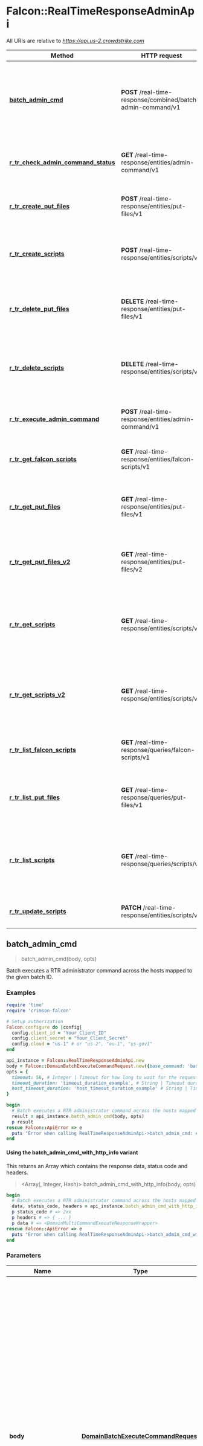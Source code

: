 # Falcon::RealTimeResponseAdminApi

All URIs are relative to *https://api.us-2.crowdstrike.com*

| Method | HTTP request | Description |
| ------ | ------------ | ----------- |
| [**batch_admin_cmd**](RealTimeResponseAdminApi.md#batch_admin_cmd) | **POST** /real-time-response/combined/batch-admin-command/v1 | Batch executes a RTR administrator command across the hosts mapped to the given batch ID. |
| [**r_tr_check_admin_command_status**](RealTimeResponseAdminApi.md#r_tr_check_admin_command_status) | **GET** /real-time-response/entities/admin-command/v1 | Get status of an executed RTR administrator command on a single host. |
| [**r_tr_create_put_files**](RealTimeResponseAdminApi.md#r_tr_create_put_files) | **POST** /real-time-response/entities/put-files/v1 | Upload a new put-file to use for the RTR &#x60;put&#x60; command. |
| [**r_tr_create_scripts**](RealTimeResponseAdminApi.md#r_tr_create_scripts) | **POST** /real-time-response/entities/scripts/v1 | Upload a new custom-script to use for the RTR &#x60;runscript&#x60; command. |
| [**r_tr_delete_put_files**](RealTimeResponseAdminApi.md#r_tr_delete_put_files) | **DELETE** /real-time-response/entities/put-files/v1 | Delete a put-file based on the ID given.  Can only delete one file at a time. |
| [**r_tr_delete_scripts**](RealTimeResponseAdminApi.md#r_tr_delete_scripts) | **DELETE** /real-time-response/entities/scripts/v1 | Delete a custom-script based on the ID given.  Can only delete one script at a time. |
| [**r_tr_execute_admin_command**](RealTimeResponseAdminApi.md#r_tr_execute_admin_command) | **POST** /real-time-response/entities/admin-command/v1 | Execute a RTR administrator command on a single host. |
| [**r_tr_get_falcon_scripts**](RealTimeResponseAdminApi.md#r_tr_get_falcon_scripts) | **GET** /real-time-response/entities/falcon-scripts/v1 | Get Falcon scripts with metadata and content of script |
| [**r_tr_get_put_files**](RealTimeResponseAdminApi.md#r_tr_get_put_files) | **GET** /real-time-response/entities/put-files/v1 | Get put-files based on the ID&#39;s given. These are used for the RTR &#x60;put&#x60; command. |
| [**r_tr_get_put_files_v2**](RealTimeResponseAdminApi.md#r_tr_get_put_files_v2) | **GET** /real-time-response/entities/put-files/v2 | Get put-files based on the ID&#39;s given. These are used for the RTR &#x60;put&#x60; command. |
| [**r_tr_get_scripts**](RealTimeResponseAdminApi.md#r_tr_get_scripts) | **GET** /real-time-response/entities/scripts/v1 | Get custom-scripts based on the ID&#39;s given. These are used for the RTR &#x60;runscript&#x60; command. |
| [**r_tr_get_scripts_v2**](RealTimeResponseAdminApi.md#r_tr_get_scripts_v2) | **GET** /real-time-response/entities/scripts/v2 | Get custom-scripts based on the ID&#39;s given. These are used for the RTR &#x60;runscript&#x60; command. |
| [**r_tr_list_falcon_scripts**](RealTimeResponseAdminApi.md#r_tr_list_falcon_scripts) | **GET** /real-time-response/queries/falcon-scripts/v1 | Get a list of Falcon script IDs available to the user to run |
| [**r_tr_list_put_files**](RealTimeResponseAdminApi.md#r_tr_list_put_files) | **GET** /real-time-response/queries/put-files/v1 | Get a list of put-file ID&#39;s that are available to the user for the &#x60;put&#x60; command. |
| [**r_tr_list_scripts**](RealTimeResponseAdminApi.md#r_tr_list_scripts) | **GET** /real-time-response/queries/scripts/v1 | Get a list of custom-script ID&#39;s that are available to the user for the &#x60;runscript&#x60; command. |
| [**r_tr_update_scripts**](RealTimeResponseAdminApi.md#r_tr_update_scripts) | **PATCH** /real-time-response/entities/scripts/v1 | Upload a new scripts to replace an existing one. |


## batch_admin_cmd

> <DomainMultiCommandExecuteResponseWrapper> batch_admin_cmd(body, opts)

Batch executes a RTR administrator command across the hosts mapped to the given batch ID.

### Examples

```ruby
require 'time'
require 'crimson-falcon'

# Setup authorization
Falcon.configure do |config|
  config.client_id = "Your_Client_ID"
  config.client_secret = "Your_Client_Secret"
  config.cloud = "us-1" # or "us-2", "eu-1", "us-gov1"
end

api_instance = Falcon::RealTimeResponseAdminApi.new
body = Falcon::DomainBatchExecuteCommandRequest.new({base_command: 'base_command_example', batch_id: 'batch_id_example', command_string: 'command_string_example', optional_hosts: ['optional_hosts_example'], persist_all: false}) # DomainBatchExecuteCommandRequest | Use this endpoint to run these [real time response commands](https://falcon.crowdstrike.com/documentation/page/b8c1738c/real-time-response-and-network-containment#k893b7c0): - `cat` - `cd` - `clear` - `cp` - `encrypt` - `env` - `eventlog` - `filehash` - `get` - `getsid` - `help` - `history` - `ipconfig` - `kill` - `ls` - `map` - `memdump` - `mkdir` - `mount` - `mv` - `netstat` - `ps` - `put` - `reg query` - `reg set` - `reg delete` - `reg load` - `reg unload` - `restart` - `rm` - `run` - `runscript` - `shutdown` - `unmap` - `update history` - `update install` - `update list` - `update query` - `xmemdump` - `zip`  **`base_command`** Active-Responder command type we are going to execute, for example: `get` or `cp`.  Refer to the RTR documentation for the full list of commands. **`batch_id`** Batch ID to execute the command on.  Received from `/real-time-response/combined/batch-init-session/v1`. **`command_string`** Full command string for the command. For example  `get some_file.txt` **`optional_hosts`** List of a subset of hosts we want to run the command on.  If this list is supplied, only these hosts will receive the command.
opts = {
  timeout: 56, # Integer | Timeout for how long to wait for the request in seconds, default timeout is 30 seconds. Maximum is 5 minutes.
  timeout_duration: 'timeout_duration_example', # String | Timeout duration for how long to wait for the request in duration syntax. Example, `10s`. Valid units: `ns, us, ms, s, m, h`. Maximum is 5 minutes.
  host_timeout_duration: 'host_timeout_duration_example' # String | Timeout duration for how long a host has time to complete processing. Default value is a bit less than the overall timeout value. It cannot be greater than the overall request timeout. Maximum is < 5 minutes. Example, `10s`. Valid units: `ns, us, ms, s, m, h`. 
}

begin
  # Batch executes a RTR administrator command across the hosts mapped to the given batch ID.
  result = api_instance.batch_admin_cmd(body, opts)
  p result
rescue Falcon::ApiError => e
  puts "Error when calling RealTimeResponseAdminApi->batch_admin_cmd: #{e}"
end
```

#### Using the batch_admin_cmd_with_http_info variant

This returns an Array which contains the response data, status code and headers.

> <Array(<DomainMultiCommandExecuteResponseWrapper>, Integer, Hash)> batch_admin_cmd_with_http_info(body, opts)

```ruby
begin
  # Batch executes a RTR administrator command across the hosts mapped to the given batch ID.
  data, status_code, headers = api_instance.batch_admin_cmd_with_http_info(body, opts)
  p status_code # => 2xx
  p headers # => { ... }
  p data # => <DomainMultiCommandExecuteResponseWrapper>
rescue Falcon::ApiError => e
  puts "Error when calling RealTimeResponseAdminApi->batch_admin_cmd_with_http_info: #{e}"
end
```

### Parameters

| Name | Type | Description | Notes |
| ---- | ---- | ----------- | ----- |
| **body** | [**DomainBatchExecuteCommandRequest**](DomainBatchExecuteCommandRequest.md) | Use this endpoint to run these [real time response commands](https://falcon.crowdstrike.com/documentation/page/b8c1738c/real-time-response-and-network-containment#k893b7c0): - &#x60;cat&#x60; - &#x60;cd&#x60; - &#x60;clear&#x60; - &#x60;cp&#x60; - &#x60;encrypt&#x60; - &#x60;env&#x60; - &#x60;eventlog&#x60; - &#x60;filehash&#x60; - &#x60;get&#x60; - &#x60;getsid&#x60; - &#x60;help&#x60; - &#x60;history&#x60; - &#x60;ipconfig&#x60; - &#x60;kill&#x60; - &#x60;ls&#x60; - &#x60;map&#x60; - &#x60;memdump&#x60; - &#x60;mkdir&#x60; - &#x60;mount&#x60; - &#x60;mv&#x60; - &#x60;netstat&#x60; - &#x60;ps&#x60; - &#x60;put&#x60; - &#x60;reg query&#x60; - &#x60;reg set&#x60; - &#x60;reg delete&#x60; - &#x60;reg load&#x60; - &#x60;reg unload&#x60; - &#x60;restart&#x60; - &#x60;rm&#x60; - &#x60;run&#x60; - &#x60;runscript&#x60; - &#x60;shutdown&#x60; - &#x60;unmap&#x60; - &#x60;update history&#x60; - &#x60;update install&#x60; - &#x60;update list&#x60; - &#x60;update query&#x60; - &#x60;xmemdump&#x60; - &#x60;zip&#x60;  **&#x60;base_command&#x60;** Active-Responder command type we are going to execute, for example: &#x60;get&#x60; or &#x60;cp&#x60;.  Refer to the RTR documentation for the full list of commands. **&#x60;batch_id&#x60;** Batch ID to execute the command on.  Received from &#x60;/real-time-response/combined/batch-init-session/v1&#x60;. **&#x60;command_string&#x60;** Full command string for the command. For example  &#x60;get some_file.txt&#x60; **&#x60;optional_hosts&#x60;** List of a subset of hosts we want to run the command on.  If this list is supplied, only these hosts will receive the command. |  |
| **timeout** | **Integer** | Timeout for how long to wait for the request in seconds, default timeout is 30 seconds. Maximum is 5 minutes. | [optional][default to 30] |
| **timeout_duration** | **String** | Timeout duration for how long to wait for the request in duration syntax. Example, &#x60;10s&#x60;. Valid units: &#x60;ns, us, ms, s, m, h&#x60;. Maximum is 5 minutes. | [optional][default to &#39;30s&#39;] |
| **host_timeout_duration** | **String** | Timeout duration for how long a host has time to complete processing. Default value is a bit less than the overall timeout value. It cannot be greater than the overall request timeout. Maximum is &lt; 5 minutes. Example, &#x60;10s&#x60;. Valid units: &#x60;ns, us, ms, s, m, h&#x60;.  | [optional][default to &#39;tiny bit less than overall request timeout&#39;] |

### Return type

[**DomainMultiCommandExecuteResponseWrapper**](DomainMultiCommandExecuteResponseWrapper.md)

### Authorization

**oauth2**

### HTTP request headers

- **Content-Type**: application/json
- **Accept**: application/json


## r_tr_check_admin_command_status

> <DomainStatusResponseWrapper> r_tr_check_admin_command_status(cloud_request_id, sequence_id)

Get status of an executed RTR administrator command on a single host.

### Examples

```ruby
require 'time'
require 'crimson-falcon'

# Setup authorization
Falcon.configure do |config|
  config.client_id = "Your_Client_ID"
  config.client_secret = "Your_Client_Secret"
  config.cloud = "us-1" # or "us-2", "eu-1", "us-gov1"
end

api_instance = Falcon::RealTimeResponseAdminApi.new
cloud_request_id = 'cloud_request_id_example' # String | Cloud Request ID of the executed command to query
sequence_id = 56 # Integer | Sequence ID that we want to retrieve. Command responses are chunked across sequences

begin
  # Get status of an executed RTR administrator command on a single host.
  result = api_instance.r_tr_check_admin_command_status(cloud_request_id, sequence_id)
  p result
rescue Falcon::ApiError => e
  puts "Error when calling RealTimeResponseAdminApi->r_tr_check_admin_command_status: #{e}"
end
```

#### Using the r_tr_check_admin_command_status_with_http_info variant

This returns an Array which contains the response data, status code and headers.

> <Array(<DomainStatusResponseWrapper>, Integer, Hash)> r_tr_check_admin_command_status_with_http_info(cloud_request_id, sequence_id)

```ruby
begin
  # Get status of an executed RTR administrator command on a single host.
  data, status_code, headers = api_instance.r_tr_check_admin_command_status_with_http_info(cloud_request_id, sequence_id)
  p status_code # => 2xx
  p headers # => { ... }
  p data # => <DomainStatusResponseWrapper>
rescue Falcon::ApiError => e
  puts "Error when calling RealTimeResponseAdminApi->r_tr_check_admin_command_status_with_http_info: #{e}"
end
```

### Parameters

| Name | Type | Description | Notes |
| ---- | ---- | ----------- | ----- |
| **cloud_request_id** | **String** | Cloud Request ID of the executed command to query |  |
| **sequence_id** | **Integer** | Sequence ID that we want to retrieve. Command responses are chunked across sequences | [default to 0] |

### Return type

[**DomainStatusResponseWrapper**](DomainStatusResponseWrapper.md)

### Authorization

**oauth2**

### HTTP request headers

- **Content-Type**: Not defined
- **Accept**: application/json


## r_tr_create_put_files

> <MsaReplyMetaOnly> r_tr_create_put_files(file, description, opts)

Upload a new put-file to use for the RTR `put` command.

### Examples

```ruby
require 'time'
require 'crimson-falcon'

# Setup authorization
Falcon.configure do |config|
  config.client_id = "Your_Client_ID"
  config.client_secret = "Your_Client_Secret"
  config.cloud = "us-1" # or "us-2", "eu-1", "us-gov1"
end

api_instance = Falcon::RealTimeResponseAdminApi.new
file = File.new('/path/to/some/file') # File | put-file to upload
description = 'description_example' # String | File description
opts = {
  name: 'name_example', # String | File name (if different than actual file name)
  comments_for_audit_log: 'comments_for_audit_log_example' # String | The audit log comment
}

begin
  # Upload a new put-file to use for the RTR `put` command.
  result = api_instance.r_tr_create_put_files(file, description, opts)
  p result
rescue Falcon::ApiError => e
  puts "Error when calling RealTimeResponseAdminApi->r_tr_create_put_files: #{e}"
end
```

#### Using the r_tr_create_put_files_with_http_info variant

This returns an Array which contains the response data, status code and headers.

> <Array(<MsaReplyMetaOnly>, Integer, Hash)> r_tr_create_put_files_with_http_info(file, description, opts)

```ruby
begin
  # Upload a new put-file to use for the RTR `put` command.
  data, status_code, headers = api_instance.r_tr_create_put_files_with_http_info(file, description, opts)
  p status_code # => 2xx
  p headers # => { ... }
  p data # => <MsaReplyMetaOnly>
rescue Falcon::ApiError => e
  puts "Error when calling RealTimeResponseAdminApi->r_tr_create_put_files_with_http_info: #{e}"
end
```

### Parameters

| Name | Type | Description | Notes |
| ---- | ---- | ----------- | ----- |
| **file** | **File** | put-file to upload |  |
| **description** | **String** | File description |  |
| **name** | **String** | File name (if different than actual file name) | [optional] |
| **comments_for_audit_log** | **String** | The audit log comment | [optional] |

### Return type

[**MsaReplyMetaOnly**](MsaReplyMetaOnly.md)

### Authorization

**oauth2**

### HTTP request headers

- **Content-Type**: multipart/form-data
- **Accept**: application/json


## r_tr_create_scripts

> <MsaReplyMetaOnly> r_tr_create_scripts(description, permission_type, opts)

Upload a new custom-script to use for the RTR `runscript` command.

### Examples

```ruby
require 'time'
require 'crimson-falcon'

# Setup authorization
Falcon.configure do |config|
  config.client_id = "Your_Client_ID"
  config.client_secret = "Your_Client_Secret"
  config.cloud = "us-1" # or "us-2", "eu-1", "us-gov1"
end

api_instance = Falcon::RealTimeResponseAdminApi.new
description = 'description_example' # String | File description
permission_type = 'permission_type_example' # String | Permission for the custom-script. Valid permission values:   - `private`, usable by only the user who uploaded it   - `group`, usable by all RTR Admins   - `public`, usable by all active-responders and RTR admins
opts = {
  file: File.new('/path/to/some/file'), # File | custom-script file to upload.  These should be powershell scripts.
  name: 'name_example', # String | File name (if different than actual file name)
  comments_for_audit_log: 'comments_for_audit_log_example', # String | The audit log comment
  content: 'content_example', # String | The script text that you want to use to upload
  platform: ['inner_example'] # Array<String> | Platforms for the file. Currently supports: windows, mac, linux, . If no platform is provided, it will default to 'windows'
}

begin
  # Upload a new custom-script to use for the RTR `runscript` command.
  result = api_instance.r_tr_create_scripts(description, permission_type, opts)
  p result
rescue Falcon::ApiError => e
  puts "Error when calling RealTimeResponseAdminApi->r_tr_create_scripts: #{e}"
end
```

#### Using the r_tr_create_scripts_with_http_info variant

This returns an Array which contains the response data, status code and headers.

> <Array(<MsaReplyMetaOnly>, Integer, Hash)> r_tr_create_scripts_with_http_info(description, permission_type, opts)

```ruby
begin
  # Upload a new custom-script to use for the RTR `runscript` command.
  data, status_code, headers = api_instance.r_tr_create_scripts_with_http_info(description, permission_type, opts)
  p status_code # => 2xx
  p headers # => { ... }
  p data # => <MsaReplyMetaOnly>
rescue Falcon::ApiError => e
  puts "Error when calling RealTimeResponseAdminApi->r_tr_create_scripts_with_http_info: #{e}"
end
```

### Parameters

| Name | Type | Description | Notes |
| ---- | ---- | ----------- | ----- |
| **description** | **String** | File description |  |
| **permission_type** | **String** | Permission for the custom-script. Valid permission values:   - &#x60;private&#x60;, usable by only the user who uploaded it   - &#x60;group&#x60;, usable by all RTR Admins   - &#x60;public&#x60;, usable by all active-responders and RTR admins | [default to &#39;none&#39;] |
| **file** | **File** | custom-script file to upload.  These should be powershell scripts. | [optional] |
| **name** | **String** | File name (if different than actual file name) | [optional] |
| **comments_for_audit_log** | **String** | The audit log comment | [optional] |
| **content** | **String** | The script text that you want to use to upload | [optional] |
| **platform** | [**Array&lt;String&gt;**](String.md) | Platforms for the file. Currently supports: windows, mac, linux, . If no platform is provided, it will default to &#39;windows&#39; | [optional] |

### Return type

[**MsaReplyMetaOnly**](MsaReplyMetaOnly.md)

### Authorization

**oauth2**

### HTTP request headers

- **Content-Type**: multipart/form-data
- **Accept**: application/json


## r_tr_delete_put_files

> <MsaReplyMetaOnly> r_tr_delete_put_files(ids)

Delete a put-file based on the ID given.  Can only delete one file at a time.

### Examples

```ruby
require 'time'
require 'crimson-falcon'

# Setup authorization
Falcon.configure do |config|
  config.client_id = "Your_Client_ID"
  config.client_secret = "Your_Client_Secret"
  config.cloud = "us-1" # or "us-2", "eu-1", "us-gov1"
end

api_instance = Falcon::RealTimeResponseAdminApi.new
ids = 'ids_example' # String | File id

begin
  # Delete a put-file based on the ID given.  Can only delete one file at a time.
  result = api_instance.r_tr_delete_put_files(ids)
  p result
rescue Falcon::ApiError => e
  puts "Error when calling RealTimeResponseAdminApi->r_tr_delete_put_files: #{e}"
end
```

#### Using the r_tr_delete_put_files_with_http_info variant

This returns an Array which contains the response data, status code and headers.

> <Array(<MsaReplyMetaOnly>, Integer, Hash)> r_tr_delete_put_files_with_http_info(ids)

```ruby
begin
  # Delete a put-file based on the ID given.  Can only delete one file at a time.
  data, status_code, headers = api_instance.r_tr_delete_put_files_with_http_info(ids)
  p status_code # => 2xx
  p headers # => { ... }
  p data # => <MsaReplyMetaOnly>
rescue Falcon::ApiError => e
  puts "Error when calling RealTimeResponseAdminApi->r_tr_delete_put_files_with_http_info: #{e}"
end
```

### Parameters

| Name | Type | Description | Notes |
| ---- | ---- | ----------- | ----- |
| **ids** | **String** | File id |  |

### Return type

[**MsaReplyMetaOnly**](MsaReplyMetaOnly.md)

### Authorization

**oauth2**

### HTTP request headers

- **Content-Type**: Not defined
- **Accept**: application/json


## r_tr_delete_scripts

> <MsaReplyMetaOnly> r_tr_delete_scripts(ids)

Delete a custom-script based on the ID given.  Can only delete one script at a time.

### Examples

```ruby
require 'time'
require 'crimson-falcon'

# Setup authorization
Falcon.configure do |config|
  config.client_id = "Your_Client_ID"
  config.client_secret = "Your_Client_Secret"
  config.cloud = "us-1" # or "us-2", "eu-1", "us-gov1"
end

api_instance = Falcon::RealTimeResponseAdminApi.new
ids = 'ids_example' # String | File id

begin
  # Delete a custom-script based on the ID given.  Can only delete one script at a time.
  result = api_instance.r_tr_delete_scripts(ids)
  p result
rescue Falcon::ApiError => e
  puts "Error when calling RealTimeResponseAdminApi->r_tr_delete_scripts: #{e}"
end
```

#### Using the r_tr_delete_scripts_with_http_info variant

This returns an Array which contains the response data, status code and headers.

> <Array(<MsaReplyMetaOnly>, Integer, Hash)> r_tr_delete_scripts_with_http_info(ids)

```ruby
begin
  # Delete a custom-script based on the ID given.  Can only delete one script at a time.
  data, status_code, headers = api_instance.r_tr_delete_scripts_with_http_info(ids)
  p status_code # => 2xx
  p headers # => { ... }
  p data # => <MsaReplyMetaOnly>
rescue Falcon::ApiError => e
  puts "Error when calling RealTimeResponseAdminApi->r_tr_delete_scripts_with_http_info: #{e}"
end
```

### Parameters

| Name | Type | Description | Notes |
| ---- | ---- | ----------- | ----- |
| **ids** | **String** | File id |  |

### Return type

[**MsaReplyMetaOnly**](MsaReplyMetaOnly.md)

### Authorization

**oauth2**

### HTTP request headers

- **Content-Type**: Not defined
- **Accept**: application/json


## r_tr_execute_admin_command

> <DomainCommandExecuteResponseWrapper> r_tr_execute_admin_command(body)

Execute a RTR administrator command on a single host.

### Examples

```ruby
require 'time'
require 'crimson-falcon'

# Setup authorization
Falcon.configure do |config|
  config.client_id = "Your_Client_ID"
  config.client_secret = "Your_Client_Secret"
  config.cloud = "us-1" # or "us-2", "eu-1", "us-gov1"
end

api_instance = Falcon::RealTimeResponseAdminApi.new
body = Falcon::DomainCommandExecuteRequest.new({base_command: 'base_command_example', command_string: 'command_string_example', device_id: 'device_id_example', id: 37, persist: false, session_id: 'session_id_example'}) # DomainCommandExecuteRequest | Use this endpoint to run these [real time response commands](https://falcon.crowdstrike.com/documentation/page/b8c1738c/real-time-response-and-network-containment#k893b7c0): - `cat` - `cd` - `clear` - `cp` - `encrypt` - `env` - `eventlog` - `filehash` - `get` - `getsid` - `help` - `history` - `ipconfig` - `kill` - `ls` - `map` - `memdump` - `mkdir` - `mount` - `mv` - `netstat` - `ps` - `put` - `reg query` - `reg set` - `reg delete` - `reg load` - `reg unload` - `restart` - `rm` - `run` - `runscript` - `shutdown` - `unmap` - `update history` - `update install` - `update list` - `update query` - `xmemdump` - `zip`  Required values.  The rest of the fields are unused. **`base_command`** Active-Responder command type we are going to execute, for example: `get` or `cp`.  Refer to the RTR documentation for the full list of commands. **`command_string`** Full command string for the command. For example  `get some_file.txt` **`session_id`** RTR session ID to run the command on

begin
  # Execute a RTR administrator command on a single host.
  result = api_instance.r_tr_execute_admin_command(body)
  p result
rescue Falcon::ApiError => e
  puts "Error when calling RealTimeResponseAdminApi->r_tr_execute_admin_command: #{e}"
end
```

#### Using the r_tr_execute_admin_command_with_http_info variant

This returns an Array which contains the response data, status code and headers.

> <Array(<DomainCommandExecuteResponseWrapper>, Integer, Hash)> r_tr_execute_admin_command_with_http_info(body)

```ruby
begin
  # Execute a RTR administrator command on a single host.
  data, status_code, headers = api_instance.r_tr_execute_admin_command_with_http_info(body)
  p status_code # => 2xx
  p headers # => { ... }
  p data # => <DomainCommandExecuteResponseWrapper>
rescue Falcon::ApiError => e
  puts "Error when calling RealTimeResponseAdminApi->r_tr_execute_admin_command_with_http_info: #{e}"
end
```

### Parameters

| Name | Type | Description | Notes |
| ---- | ---- | ----------- | ----- |
| **body** | [**DomainCommandExecuteRequest**](DomainCommandExecuteRequest.md) | Use this endpoint to run these [real time response commands](https://falcon.crowdstrike.com/documentation/page/b8c1738c/real-time-response-and-network-containment#k893b7c0): - &#x60;cat&#x60; - &#x60;cd&#x60; - &#x60;clear&#x60; - &#x60;cp&#x60; - &#x60;encrypt&#x60; - &#x60;env&#x60; - &#x60;eventlog&#x60; - &#x60;filehash&#x60; - &#x60;get&#x60; - &#x60;getsid&#x60; - &#x60;help&#x60; - &#x60;history&#x60; - &#x60;ipconfig&#x60; - &#x60;kill&#x60; - &#x60;ls&#x60; - &#x60;map&#x60; - &#x60;memdump&#x60; - &#x60;mkdir&#x60; - &#x60;mount&#x60; - &#x60;mv&#x60; - &#x60;netstat&#x60; - &#x60;ps&#x60; - &#x60;put&#x60; - &#x60;reg query&#x60; - &#x60;reg set&#x60; - &#x60;reg delete&#x60; - &#x60;reg load&#x60; - &#x60;reg unload&#x60; - &#x60;restart&#x60; - &#x60;rm&#x60; - &#x60;run&#x60; - &#x60;runscript&#x60; - &#x60;shutdown&#x60; - &#x60;unmap&#x60; - &#x60;update history&#x60; - &#x60;update install&#x60; - &#x60;update list&#x60; - &#x60;update query&#x60; - &#x60;xmemdump&#x60; - &#x60;zip&#x60;  Required values.  The rest of the fields are unused. **&#x60;base_command&#x60;** Active-Responder command type we are going to execute, for example: &#x60;get&#x60; or &#x60;cp&#x60;.  Refer to the RTR documentation for the full list of commands. **&#x60;command_string&#x60;** Full command string for the command. For example  &#x60;get some_file.txt&#x60; **&#x60;session_id&#x60;** RTR session ID to run the command on |  |

### Return type

[**DomainCommandExecuteResponseWrapper**](DomainCommandExecuteResponseWrapper.md)

### Authorization

**oauth2**

### HTTP request headers

- **Content-Type**: application/json
- **Accept**: application/json


## r_tr_get_falcon_scripts

> <EmpowerapiMsaFalconScriptResponse> r_tr_get_falcon_scripts(ids)

Get Falcon scripts with metadata and content of script

### Examples

```ruby
require 'time'
require 'crimson-falcon'

# Setup authorization
Falcon.configure do |config|
  config.client_id = "Your_Client_ID"
  config.client_secret = "Your_Client_Secret"
  config.cloud = "us-1" # or "us-2", "eu-1", "us-gov1"
end

api_instance = Falcon::RealTimeResponseAdminApi.new
ids = ['inner_example'] # Array<String> | IDs of the Falcon scripts you want to retrieve

begin
  # Get Falcon scripts with metadata and content of script
  result = api_instance.r_tr_get_falcon_scripts(ids)
  p result
rescue Falcon::ApiError => e
  puts "Error when calling RealTimeResponseAdminApi->r_tr_get_falcon_scripts: #{e}"
end
```

#### Using the r_tr_get_falcon_scripts_with_http_info variant

This returns an Array which contains the response data, status code and headers.

> <Array(<EmpowerapiMsaFalconScriptResponse>, Integer, Hash)> r_tr_get_falcon_scripts_with_http_info(ids)

```ruby
begin
  # Get Falcon scripts with metadata and content of script
  data, status_code, headers = api_instance.r_tr_get_falcon_scripts_with_http_info(ids)
  p status_code # => 2xx
  p headers # => { ... }
  p data # => <EmpowerapiMsaFalconScriptResponse>
rescue Falcon::ApiError => e
  puts "Error when calling RealTimeResponseAdminApi->r_tr_get_falcon_scripts_with_http_info: #{e}"
end
```

### Parameters

| Name | Type | Description | Notes |
| ---- | ---- | ----------- | ----- |
| **ids** | [**Array&lt;String&gt;**](String.md) | IDs of the Falcon scripts you want to retrieve |  |

### Return type

[**EmpowerapiMsaFalconScriptResponse**](EmpowerapiMsaFalconScriptResponse.md)

### Authorization

**oauth2**

### HTTP request headers

- **Content-Type**: Not defined
- **Accept**: application/json


## r_tr_get_put_files

> <EmpowerapiMsaPFResponseV1> r_tr_get_put_files(ids)

Get put-files based on the ID's given. These are used for the RTR `put` command.

### Examples

```ruby
require 'time'
require 'crimson-falcon'

# Setup authorization
Falcon.configure do |config|
  config.client_id = "Your_Client_ID"
  config.client_secret = "Your_Client_Secret"
  config.cloud = "us-1" # or "us-2", "eu-1", "us-gov1"
end

api_instance = Falcon::RealTimeResponseAdminApi.new
ids = ['inner_example'] # Array<String> | File IDs

begin
  # Get put-files based on the ID's given. These are used for the RTR `put` command.
  result = api_instance.r_tr_get_put_files(ids)
  p result
rescue Falcon::ApiError => e
  puts "Error when calling RealTimeResponseAdminApi->r_tr_get_put_files: #{e}"
end
```

#### Using the r_tr_get_put_files_with_http_info variant

This returns an Array which contains the response data, status code and headers.

> <Array(<EmpowerapiMsaPFResponseV1>, Integer, Hash)> r_tr_get_put_files_with_http_info(ids)

```ruby
begin
  # Get put-files based on the ID's given. These are used for the RTR `put` command.
  data, status_code, headers = api_instance.r_tr_get_put_files_with_http_info(ids)
  p status_code # => 2xx
  p headers # => { ... }
  p data # => <EmpowerapiMsaPFResponseV1>
rescue Falcon::ApiError => e
  puts "Error when calling RealTimeResponseAdminApi->r_tr_get_put_files_with_http_info: #{e}"
end
```

### Parameters

| Name | Type | Description | Notes |
| ---- | ---- | ----------- | ----- |
| **ids** | [**Array&lt;String&gt;**](String.md) | File IDs |  |

### Return type

[**EmpowerapiMsaPFResponseV1**](EmpowerapiMsaPFResponseV1.md)

### Authorization

**oauth2**

### HTTP request headers

- **Content-Type**: Not defined
- **Accept**: application/json


## r_tr_get_put_files_v2

> <EmpowerapiMsaPFResponseV2> r_tr_get_put_files_v2(ids)

Get put-files based on the ID's given. These are used for the RTR `put` command.

### Examples

```ruby
require 'time'
require 'crimson-falcon'

# Setup authorization
Falcon.configure do |config|
  config.client_id = "Your_Client_ID"
  config.client_secret = "Your_Client_Secret"
  config.cloud = "us-1" # or "us-2", "eu-1", "us-gov1"
end

api_instance = Falcon::RealTimeResponseAdminApi.new
ids = ['inner_example'] # Array<String> | File IDs

begin
  # Get put-files based on the ID's given. These are used for the RTR `put` command.
  result = api_instance.r_tr_get_put_files_v2(ids)
  p result
rescue Falcon::ApiError => e
  puts "Error when calling RealTimeResponseAdminApi->r_tr_get_put_files_v2: #{e}"
end
```

#### Using the r_tr_get_put_files_v2_with_http_info variant

This returns an Array which contains the response data, status code and headers.

> <Array(<EmpowerapiMsaPFResponseV2>, Integer, Hash)> r_tr_get_put_files_v2_with_http_info(ids)

```ruby
begin
  # Get put-files based on the ID's given. These are used for the RTR `put` command.
  data, status_code, headers = api_instance.r_tr_get_put_files_v2_with_http_info(ids)
  p status_code # => 2xx
  p headers # => { ... }
  p data # => <EmpowerapiMsaPFResponseV2>
rescue Falcon::ApiError => e
  puts "Error when calling RealTimeResponseAdminApi->r_tr_get_put_files_v2_with_http_info: #{e}"
end
```

### Parameters

| Name | Type | Description | Notes |
| ---- | ---- | ----------- | ----- |
| **ids** | [**Array&lt;String&gt;**](String.md) | File IDs |  |

### Return type

[**EmpowerapiMsaPFResponseV2**](EmpowerapiMsaPFResponseV2.md)

### Authorization

**oauth2**

### HTTP request headers

- **Content-Type**: Not defined
- **Accept**: application/json


## r_tr_get_scripts

> <EmpowerapiMsaPFResponseV1> r_tr_get_scripts(ids)

Get custom-scripts based on the ID's given. These are used for the RTR `runscript` command.

### Examples

```ruby
require 'time'
require 'crimson-falcon'

# Setup authorization
Falcon.configure do |config|
  config.client_id = "Your_Client_ID"
  config.client_secret = "Your_Client_Secret"
  config.cloud = "us-1" # or "us-2", "eu-1", "us-gov1"
end

api_instance = Falcon::RealTimeResponseAdminApi.new
ids = ['inner_example'] # Array<String> | File IDs

begin
  # Get custom-scripts based on the ID's given. These are used for the RTR `runscript` command.
  result = api_instance.r_tr_get_scripts(ids)
  p result
rescue Falcon::ApiError => e
  puts "Error when calling RealTimeResponseAdminApi->r_tr_get_scripts: #{e}"
end
```

#### Using the r_tr_get_scripts_with_http_info variant

This returns an Array which contains the response data, status code and headers.

> <Array(<EmpowerapiMsaPFResponseV1>, Integer, Hash)> r_tr_get_scripts_with_http_info(ids)

```ruby
begin
  # Get custom-scripts based on the ID's given. These are used for the RTR `runscript` command.
  data, status_code, headers = api_instance.r_tr_get_scripts_with_http_info(ids)
  p status_code # => 2xx
  p headers # => { ... }
  p data # => <EmpowerapiMsaPFResponseV1>
rescue Falcon::ApiError => e
  puts "Error when calling RealTimeResponseAdminApi->r_tr_get_scripts_with_http_info: #{e}"
end
```

### Parameters

| Name | Type | Description | Notes |
| ---- | ---- | ----------- | ----- |
| **ids** | [**Array&lt;String&gt;**](String.md) | File IDs |  |

### Return type

[**EmpowerapiMsaPFResponseV1**](EmpowerapiMsaPFResponseV1.md)

### Authorization

**oauth2**

### HTTP request headers

- **Content-Type**: Not defined
- **Accept**: application/json


## r_tr_get_scripts_v2

> <EmpowerapiMsaPFResponseV2> r_tr_get_scripts_v2(ids)

Get custom-scripts based on the ID's given. These are used for the RTR `runscript` command.

### Examples

```ruby
require 'time'
require 'crimson-falcon'

# Setup authorization
Falcon.configure do |config|
  config.client_id = "Your_Client_ID"
  config.client_secret = "Your_Client_Secret"
  config.cloud = "us-1" # or "us-2", "eu-1", "us-gov1"
end

api_instance = Falcon::RealTimeResponseAdminApi.new
ids = ['inner_example'] # Array<String> | File IDs

begin
  # Get custom-scripts based on the ID's given. These are used for the RTR `runscript` command.
  result = api_instance.r_tr_get_scripts_v2(ids)
  p result
rescue Falcon::ApiError => e
  puts "Error when calling RealTimeResponseAdminApi->r_tr_get_scripts_v2: #{e}"
end
```

#### Using the r_tr_get_scripts_v2_with_http_info variant

This returns an Array which contains the response data, status code and headers.

> <Array(<EmpowerapiMsaPFResponseV2>, Integer, Hash)> r_tr_get_scripts_v2_with_http_info(ids)

```ruby
begin
  # Get custom-scripts based on the ID's given. These are used for the RTR `runscript` command.
  data, status_code, headers = api_instance.r_tr_get_scripts_v2_with_http_info(ids)
  p status_code # => 2xx
  p headers # => { ... }
  p data # => <EmpowerapiMsaPFResponseV2>
rescue Falcon::ApiError => e
  puts "Error when calling RealTimeResponseAdminApi->r_tr_get_scripts_v2_with_http_info: #{e}"
end
```

### Parameters

| Name | Type | Description | Notes |
| ---- | ---- | ----------- | ----- |
| **ids** | [**Array&lt;String&gt;**](String.md) | File IDs |  |

### Return type

[**EmpowerapiMsaPFResponseV2**](EmpowerapiMsaPFResponseV2.md)

### Authorization

**oauth2**

### HTTP request headers

- **Content-Type**: Not defined
- **Accept**: application/json


## r_tr_list_falcon_scripts

> <EmpowerapiMsaIDListResponse> r_tr_list_falcon_scripts(opts)

Get a list of Falcon script IDs available to the user to run

### Examples

```ruby
require 'time'
require 'crimson-falcon'

# Setup authorization
Falcon.configure do |config|
  config.client_id = "Your_Client_ID"
  config.client_secret = "Your_Client_Secret"
  config.cloud = "us-1" # or "us-2", "eu-1", "us-gov1"
end

api_instance = Falcon::RealTimeResponseAdminApi.new
opts = {
  filter: 'filter_example', # String | Optional filter criteria in the form of an FQL query. For more information about FQL queries, see our [FQL documentation in Falcon](https://falcon.crowdstrike.com/support/documentation/45/falcon-query-language-feature-guide).
  offset: 56, # Integer | Starting index of overall result set from which to return ids.
  limit: 56, # Integer | Number of ids to return.
  sort: 'created_timestamp' # String | Sort by spec. Ex: 'created_at|asc'.
}

begin
  # Get a list of Falcon script IDs available to the user to run
  result = api_instance.r_tr_list_falcon_scripts(opts)
  p result
rescue Falcon::ApiError => e
  puts "Error when calling RealTimeResponseAdminApi->r_tr_list_falcon_scripts: #{e}"
end
```

#### Using the r_tr_list_falcon_scripts_with_http_info variant

This returns an Array which contains the response data, status code and headers.

> <Array(<EmpowerapiMsaIDListResponse>, Integer, Hash)> r_tr_list_falcon_scripts_with_http_info(opts)

```ruby
begin
  # Get a list of Falcon script IDs available to the user to run
  data, status_code, headers = api_instance.r_tr_list_falcon_scripts_with_http_info(opts)
  p status_code # => 2xx
  p headers # => { ... }
  p data # => <EmpowerapiMsaIDListResponse>
rescue Falcon::ApiError => e
  puts "Error when calling RealTimeResponseAdminApi->r_tr_list_falcon_scripts_with_http_info: #{e}"
end
```

### Parameters

| Name | Type | Description | Notes |
| ---- | ---- | ----------- | ----- |
| **filter** | **String** | Optional filter criteria in the form of an FQL query. For more information about FQL queries, see our [FQL documentation in Falcon](https://falcon.crowdstrike.com/support/documentation/45/falcon-query-language-feature-guide). | [optional] |
| **offset** | **Integer** | Starting index of overall result set from which to return ids. | [optional] |
| **limit** | **Integer** | Number of ids to return. | [optional] |
| **sort** | **String** | Sort by spec. Ex: &#39;created_at|asc&#39;. | [optional] |

### Return type

[**EmpowerapiMsaIDListResponse**](EmpowerapiMsaIDListResponse.md)

### Authorization

**oauth2**

### HTTP request headers

- **Content-Type**: Not defined
- **Accept**: application/json


## r_tr_list_put_files

> <BinservapiMsaPutFileResponse> r_tr_list_put_files(opts)

Get a list of put-file ID's that are available to the user for the `put` command.

### Examples

```ruby
require 'time'
require 'crimson-falcon'

# Setup authorization
Falcon.configure do |config|
  config.client_id = "Your_Client_ID"
  config.client_secret = "Your_Client_Secret"
  config.cloud = "us-1" # or "us-2", "eu-1", "us-gov1"
end

api_instance = Falcon::RealTimeResponseAdminApi.new
opts = {
  filter: 'filter_example', # String | Optional filter criteria in the form of an FQL query. For more information about FQL queries, see our [FQL documentation in Falcon](https://falcon.crowdstrike.com/support/documentation/45/falcon-query-language-feature-guide).
  offset: 'offset_example', # String | Starting index of overall result set from which to return ids.
  limit: 56, # Integer | Number of ids to return.
  sort: 'sort_example' # String | Sort by spec. Ex: 'created_at|asc'.
}

begin
  # Get a list of put-file ID's that are available to the user for the `put` command.
  result = api_instance.r_tr_list_put_files(opts)
  p result
rescue Falcon::ApiError => e
  puts "Error when calling RealTimeResponseAdminApi->r_tr_list_put_files: #{e}"
end
```

#### Using the r_tr_list_put_files_with_http_info variant

This returns an Array which contains the response data, status code and headers.

> <Array(<BinservapiMsaPutFileResponse>, Integer, Hash)> r_tr_list_put_files_with_http_info(opts)

```ruby
begin
  # Get a list of put-file ID's that are available to the user for the `put` command.
  data, status_code, headers = api_instance.r_tr_list_put_files_with_http_info(opts)
  p status_code # => 2xx
  p headers # => { ... }
  p data # => <BinservapiMsaPutFileResponse>
rescue Falcon::ApiError => e
  puts "Error when calling RealTimeResponseAdminApi->r_tr_list_put_files_with_http_info: #{e}"
end
```

### Parameters

| Name | Type | Description | Notes |
| ---- | ---- | ----------- | ----- |
| **filter** | **String** | Optional filter criteria in the form of an FQL query. For more information about FQL queries, see our [FQL documentation in Falcon](https://falcon.crowdstrike.com/support/documentation/45/falcon-query-language-feature-guide). | [optional] |
| **offset** | **String** | Starting index of overall result set from which to return ids. | [optional] |
| **limit** | **Integer** | Number of ids to return. | [optional] |
| **sort** | **String** | Sort by spec. Ex: &#39;created_at|asc&#39;. | [optional] |

### Return type

[**BinservapiMsaPutFileResponse**](BinservapiMsaPutFileResponse.md)

### Authorization

**oauth2**

### HTTP request headers

- **Content-Type**: Not defined
- **Accept**: application/json


## r_tr_list_scripts

> <BinservapiMsaPutFileResponse> r_tr_list_scripts(opts)

Get a list of custom-script ID's that are available to the user for the `runscript` command.

### Examples

```ruby
require 'time'
require 'crimson-falcon'

# Setup authorization
Falcon.configure do |config|
  config.client_id = "Your_Client_ID"
  config.client_secret = "Your_Client_Secret"
  config.cloud = "us-1" # or "us-2", "eu-1", "us-gov1"
end

api_instance = Falcon::RealTimeResponseAdminApi.new
opts = {
  filter: 'filter_example', # String | Optional filter criteria in the form of an FQL query. For more information about FQL queries, see our [FQL documentation in Falcon](https://falcon.crowdstrike.com/support/documentation/45/falcon-query-language-feature-guide).
  offset: 'offset_example', # String | Starting index of overall result set from which to return ids.
  limit: 56, # Integer | Number of ids to return.
  sort: 'sort_example' # String | Sort by spec. Ex: 'created_at|asc'.
}

begin
  # Get a list of custom-script ID's that are available to the user for the `runscript` command.
  result = api_instance.r_tr_list_scripts(opts)
  p result
rescue Falcon::ApiError => e
  puts "Error when calling RealTimeResponseAdminApi->r_tr_list_scripts: #{e}"
end
```

#### Using the r_tr_list_scripts_with_http_info variant

This returns an Array which contains the response data, status code and headers.

> <Array(<BinservapiMsaPutFileResponse>, Integer, Hash)> r_tr_list_scripts_with_http_info(opts)

```ruby
begin
  # Get a list of custom-script ID's that are available to the user for the `runscript` command.
  data, status_code, headers = api_instance.r_tr_list_scripts_with_http_info(opts)
  p status_code # => 2xx
  p headers # => { ... }
  p data # => <BinservapiMsaPutFileResponse>
rescue Falcon::ApiError => e
  puts "Error when calling RealTimeResponseAdminApi->r_tr_list_scripts_with_http_info: #{e}"
end
```

### Parameters

| Name | Type | Description | Notes |
| ---- | ---- | ----------- | ----- |
| **filter** | **String** | Optional filter criteria in the form of an FQL query. For more information about FQL queries, see our [FQL documentation in Falcon](https://falcon.crowdstrike.com/support/documentation/45/falcon-query-language-feature-guide). | [optional] |
| **offset** | **String** | Starting index of overall result set from which to return ids. | [optional] |
| **limit** | **Integer** | Number of ids to return. | [optional] |
| **sort** | **String** | Sort by spec. Ex: &#39;created_at|asc&#39;. | [optional] |

### Return type

[**BinservapiMsaPutFileResponse**](BinservapiMsaPutFileResponse.md)

### Authorization

**oauth2**

### HTTP request headers

- **Content-Type**: Not defined
- **Accept**: application/json


## r_tr_update_scripts

> <MsaReplyMetaOnly> r_tr_update_scripts(id, opts)

Upload a new scripts to replace an existing one.

### Examples

```ruby
require 'time'
require 'crimson-falcon'

# Setup authorization
Falcon.configure do |config|
  config.client_id = "Your_Client_ID"
  config.client_secret = "Your_Client_Secret"
  config.cloud = "us-1" # or "us-2", "eu-1", "us-gov1"
end

api_instance = Falcon::RealTimeResponseAdminApi.new
id = 'id_example' # String | ID to update
opts = {
  file: File.new('/path/to/some/file'), # File | custom-script file to upload.  These should be powershell scripts.
  description: 'description_example', # String | File description
  name: 'name_example', # String | File name (if different than actual file name)
  comments_for_audit_log: 'comments_for_audit_log_example', # String | The audit log comment
  permission_type: 'permission_type_example', # String | Permission for the custom-script. Valid permission values:   - `private`, usable by only the user who uploaded it   - `group`, usable by all RTR Admins   - `public`, usable by all active-responders and RTR admins
  content: 'content_example', # String | The script text that you want to use to upload
  platform: ['inner_example'] # Array<String> | Platforms for the file. Currently supports: windows, mac, linux, 
}

begin
  # Upload a new scripts to replace an existing one.
  result = api_instance.r_tr_update_scripts(id, opts)
  p result
rescue Falcon::ApiError => e
  puts "Error when calling RealTimeResponseAdminApi->r_tr_update_scripts: #{e}"
end
```

#### Using the r_tr_update_scripts_with_http_info variant

This returns an Array which contains the response data, status code and headers.

> <Array(<MsaReplyMetaOnly>, Integer, Hash)> r_tr_update_scripts_with_http_info(id, opts)

```ruby
begin
  # Upload a new scripts to replace an existing one.
  data, status_code, headers = api_instance.r_tr_update_scripts_with_http_info(id, opts)
  p status_code # => 2xx
  p headers # => { ... }
  p data # => <MsaReplyMetaOnly>
rescue Falcon::ApiError => e
  puts "Error when calling RealTimeResponseAdminApi->r_tr_update_scripts_with_http_info: #{e}"
end
```

### Parameters

| Name | Type | Description | Notes |
| ---- | ---- | ----------- | ----- |
| **id** | **String** | ID to update |  |
| **file** | **File** | custom-script file to upload.  These should be powershell scripts. | [optional] |
| **description** | **String** | File description | [optional] |
| **name** | **String** | File name (if different than actual file name) | [optional] |
| **comments_for_audit_log** | **String** | The audit log comment | [optional] |
| **permission_type** | **String** | Permission for the custom-script. Valid permission values:   - &#x60;private&#x60;, usable by only the user who uploaded it   - &#x60;group&#x60;, usable by all RTR Admins   - &#x60;public&#x60;, usable by all active-responders and RTR admins | [optional][default to &#39;none&#39;] |
| **content** | **String** | The script text that you want to use to upload | [optional] |
| **platform** | [**Array&lt;String&gt;**](String.md) | Platforms for the file. Currently supports: windows, mac, linux,  | [optional] |

### Return type

[**MsaReplyMetaOnly**](MsaReplyMetaOnly.md)

### Authorization

**oauth2**

### HTTP request headers

- **Content-Type**: multipart/form-data
- **Accept**: application/json

